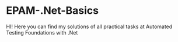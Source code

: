 # EPAM-.Net-Basics
HI!
Here you can find my solutions of all practical tasks at Automated Testing Foundations with .Net
